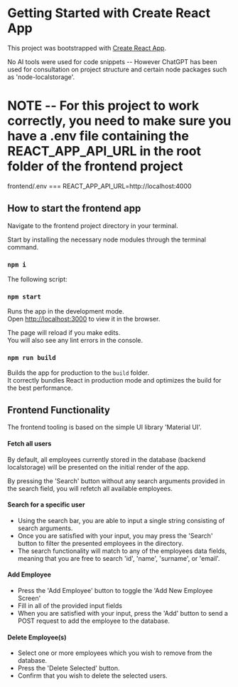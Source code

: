 <!-- @format -->

# Getting Started with Create React App

This project was bootstrapped with [Create React App](https://github.com/facebook/create-react-app).

No AI tools were used for code snippets -- However ChatGPT has been used for consultation on project structure and certain node packages such as 'node-localstorage'.

# NOTE -- For this project to work correctly, you need to make sure you have a .env file containing the REACT_APP_API_URL in the root folder of the frontend project

frontend/.env === REACT_APP_API_URL=http://localhost:4000

## How to start the frontend app

Navigate to the frontend project directory in your terminal.

Start by installing the necessary node modules through the terminal command.

### `npm i`

The following script:

### `npm start`

Runs the app in the development mode.\
Open [http://localhost:3000](http://localhost:3000) to view it in the browser.

The page will reload if you make edits.\
You will also see any lint errors in the console.

### `npm run build`

Builds the app for production to the `build` folder.\
It correctly bundles React in production mode and optimizes the build for the best performance.

## Frontend Functionality

The frontend tooling is based on the simple UI library 'Material UI'.

#### Fetch all users

By default, all employees currently stored in the database (backend localstorage) will be presented on the initial render of the app.

By pressing the 'Search' button without any search arguments provided in the search field, you will refetch all available employees.

#### Search for a specific user

- Using the search bar, you are able to input a single string consisting of search arguments.
- Once you are satisfied with your input, you may press the 'Search' button to filter the presented employees in the directory.
- The search functionality will match to any of the employees data fields, meaning that you are free to search 'id', 'name', 'surname', or 'email'.

#### Add Employee

- Press the 'Add Employee' button to toggle the 'Add New Employee Screen'
- Fill in all of the provided input fields
- When you are satisfied with your input, press the 'Add' button to send a POST request to add the employee to the database.

#### Delete Employee(s)

- Select one or more employees which you wish to remove from the database.
- Press the 'Delete Selected' button.
- Confirm that you wish to delete the selected users.
